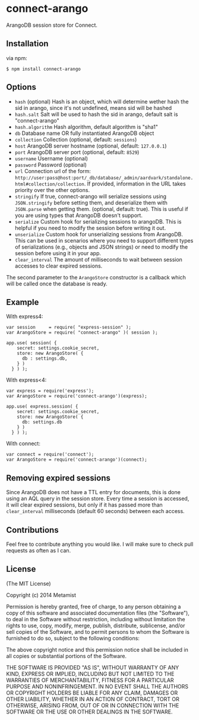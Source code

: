 connect-arango
==============

ArangoDB session store for Connect.

## Installation

via npm:

    $ npm install connect-arango

## Options

  - `hash` (optional) Hash is an object, which will determine wether hash the sid in arango, since it's not undefined, means sid will be hashed
  - `hash.salt` Salt will be used to hash the sid in arango, default salt is "connect-arango"
  - `hash.algorithm` Hash algorithm, default algorithm is "sha1"
  - `db` Database name OR fully instantiated ArangoDB object
  - `collection` Collection (optional, default: `sessions`)
  - `host` ArangoDB server hostname (optional, default: `127.0.0.1`)
  - `port` ArangoDB server port (optional, default: `8529`)
  - `username` Username (optional)
  - `password` Password (optional)
  - `url` Connection url of the form: `http://user:pass@host:port/_db/database/_admin/aardvark/standalone.html#collection/collection`.
          If provided, information in the URL takes priority over the other options.
  - `stringify` If true, connect-arango will serialize sessions using `JSON.stringify` before
                setting them, and deserialize them with `JSON.parse` when getting them.
                (optional, default: true). This is useful if you are using types that
                ArangoDB doesn't support.
  - `serialize` Custom hook for serializing sessions to arangoDB. This is helpful if you need
                to modify the session before writing it out.
  - `unserialize` Custom hook for unserializing sessions from ArangoDB. This can be used in
                scenarios where you need to support different types of serializations
                (e.g., objects and JSON strings) or need to modify the session before using
                it in your app.
  - `clear_interval` The amount of milliseconds to wait between session accesses to clear expired sessions.

The second parameter to the `ArangoStore` constructor is a callback which will be called once the database is ready.

## Example

With express4:
    
    var session     = require( "express-session" );
    var ArangoStore = require( "connect-arango" )( session );

    app.use( session( {
        secret: settings.cookie_secret,
        store: new ArangoStore( {
          db : settings.db,
        } )
      } ) );

With express<4:

    var express = require('express');
    var ArangoStore = require('connect-arango')(express);

    app.use( express.session( {
        secret: settings.cookie_secret,
        store: new ArangoStore( {
          db: settings.db
        } )
      } ) );

With connect:

    var connect = require('connect');
    var ArangoStore = require('connect-arango')(connect);

## Removing expired sessions

  Since ArangoDB does not have a TTL entry for documents, this is done using an AQL query in the session store.
  Every time a session is accessed, it will clear expired sessions, but only if it has passed more than `clear_interval` milliseconds (default 60 seconds)
  between each access.

## Contributions

  Feel free to contribute anything you would like. I will make sure to check pull requests as often as I can.

## License

(The MIT License)

Copyright (c) 2014 Metamist

Permission is hereby granted, free of charge, to any person obtaining a copy
of this software and associated documentation files (the "Software"), to deal
in the Software without restriction, including without limitation the rights
to use, copy, modify, merge, publish, distribute, sublicense, and/or sell
copies of the Software, and to permit persons to whom the Software is
furnished to do so, subject to the following conditions:

The above copyright notice and this permission notice shall be included in all
copies or substantial portions of the Software.

THE SOFTWARE IS PROVIDED "AS IS", WITHOUT WARRANTY OF ANY KIND, EXPRESS OR
IMPLIED, INCLUDING BUT NOT LIMITED TO THE WARRANTIES OF MERCHANTABILITY,
FITNESS FOR A PARTICULAR PURPOSE AND NONINFRINGEMENT. IN NO EVENT SHALL THE
AUTHORS OR COPYRIGHT HOLDERS BE LIABLE FOR ANY CLAIM, DAMAGES OR OTHER
LIABILITY, WHETHER IN AN ACTION OF CONTRACT, TORT OR OTHERWISE, ARISING FROM,
OUT OF OR IN CONNECTION WITH THE SOFTWARE OR THE USE OR OTHER DEALINGS IN THE
SOFTWARE.
